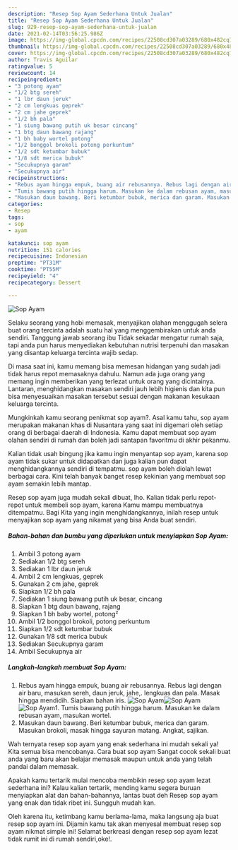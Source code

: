 ```yaml
---
description: "Resep Sop Ayam Sederhana Untuk Jualan"
title: "Resep Sop Ayam Sederhana Untuk Jualan"
slug: 929-resep-sop-ayam-sederhana-untuk-jualan
date: 2021-02-14T03:56:25.986Z
image: https://img-global.cpcdn.com/recipes/22508cd307a03289/680x482cq70/sop-ayam-foto-resep-utama.jpg
thumbnail: https://img-global.cpcdn.com/recipes/22508cd307a03289/680x482cq70/sop-ayam-foto-resep-utama.jpg
cover: https://img-global.cpcdn.com/recipes/22508cd307a03289/680x482cq70/sop-ayam-foto-resep-utama.jpg
author: Travis Aguilar
ratingvalue: 5
reviewcount: 14
recipeingredient:
- "3 potong ayam"
- "1/2 btg sereh"
- "1 lbr daun jeruk"
- "2 cm lengkuas geprek"
- "2 cm jahe geprek"
- "1/2 bh pala"
- "1 siung bawang putih uk besar cincang"
- "1 btg daun bawang rajang"
- "1 bh baby wortel potong"
- "1/2 bonggol brokoli potong perkuntum"
- "1/2 sdt ketumbar bubuk"
- "1/8 sdt merica bubuk"
- "Secukupnya garam"
- "Secukupnya air"
recipeinstructions:
- "Rebus ayam hingga empuk, buang air rebusannya. Rebus lagi dengan air baru, masukan sereh, daun jeruk, jahe,. lengkuas dan pala. Masak hingga mendidih. Siapkan bahan iris."
- "Tumis bawang putih hingga harum. Masukan ke dalam rebusan ayam, masukan wortel."
- "Masukan daun bawang. Beri ketumbar bubuk, merica dan garam. Masukan brokoli, masak hingga sayuran matang. Angkat, sajikan."
categories:
- Resep
tags:
- sop
- ayam

katakunci: sop ayam 
nutrition: 151 calories
recipecuisine: Indonesian
preptime: "PT31M"
cooktime: "PT55M"
recipeyield: "4"
recipecategory: Dessert

---
```



![Sop Ayam](https://img-global.cpcdn.com/recipes/22508cd307a03289/680x482cq70/sop-ayam-foto-resep-utama.jpg)

Selaku seorang yang hobi memasak, menyajikan olahan menggugah selera buat orang tercinta adalah suatu hal yang menggembirakan untuk anda sendiri. Tanggung jawab seorang ibu Tidak sekadar mengatur rumah saja, tapi anda pun harus menyediakan kebutuhan nutrisi terpenuhi dan masakan yang disantap keluarga tercinta wajib sedap.

Di masa  saat ini, kamu memang bisa memesan hidangan yang sudah jadi tidak harus repot memasaknya dahulu. Namun ada juga orang yang memang ingin memberikan yang terlezat untuk orang yang dicintainya. Lantaran, menghidangkan masakan sendiri jauh lebih higienis dan kita pun bisa menyesuaikan masakan tersebut sesuai dengan makanan kesukaan keluarga tercinta. 



Mungkinkah kamu seorang penikmat sop ayam?. Asal kamu tahu, sop ayam merupakan makanan khas di Nusantara yang saat ini digemari oleh setiap orang di berbagai daerah di Indonesia. Kamu dapat membuat sop ayam olahan sendiri di rumah dan boleh jadi santapan favoritmu di akhir pekanmu.

Kalian tidak usah bingung jika kamu ingin menyantap sop ayam, karena sop ayam tidak sukar untuk didapatkan dan juga kalian pun dapat menghidangkannya sendiri di tempatmu. sop ayam boleh diolah lewat berbagai cara. Kini telah banyak banget resep kekinian yang membuat sop ayam semakin lebih mantap.

Resep sop ayam juga mudah sekali dibuat, lho. Kalian tidak perlu repot-repot untuk membeli sop ayam, karena Kamu mampu membuatnya ditempatmu. Bagi Kita yang ingin menghidangkannya, inilah resep untuk menyajikan sop ayam yang nikamat yang bisa Anda buat sendiri.

<!--inarticleads1-->

##### Bahan-bahan dan bumbu yang diperlukan untuk menyiapkan Sop Ayam:

1. Ambil 3 potong ayam
1. Sediakan 1/2 btg sereh
1. Sediakan 1 lbr daun jeruk
1. Ambil 2 cm lengkuas, geprek
1. Gunakan 2 cm jahe, geprek
1. Siapkan 1/2 bh pala
1. Sediakan 1 siung bawang putih uk besar, cincang
1. Siapkan 1 btg daun bawang, rajang
1. Siapkan 1 bh baby wortel, potong²
1. Ambil 1/2 bonggol brokoli, potong perkuntum
1. Siapkan 1/2 sdt ketumbar bubuk
1. Gunakan 1/8 sdt merica bubuk
1. Sediakan Secukupnya garam
1. Ambil Secukupnya air




<!--inarticleads2-->

##### Langkah-langkah membuat Sop Ayam:

1. Rebus ayam hingga empuk, buang air rebusannya. Rebus lagi dengan air baru, masukan sereh, daun jeruk, jahe,. lengkuas dan pala. Masak hingga mendidih. Siapkan bahan iris.
<img src="https://img-global.cpcdn.com/steps/0766d822b2078060/160x128cq70/sop-ayam-langkah-memasak-1-foto.jpg" alt="Sop Ayam"><img src="https://img-global.cpcdn.com/steps/400f9aa76890681b/160x128cq70/sop-ayam-langkah-memasak-1-foto.jpg" alt="Sop Ayam"><img src="https://img-global.cpcdn.com/steps/97a8a78f08c0d5c4/160x128cq70/sop-ayam-langkah-memasak-1-foto.jpg" alt="Sop Ayam">1. Tumis bawang putih hingga harum. Masukan ke dalam rebusan ayam, masukan wortel.
1. Masukan daun bawang. Beri ketumbar bubuk, merica dan garam. Masukan brokoli, masak hingga sayuran matang. Angkat, sajikan.




Wah ternyata resep sop ayam yang enak sederhana ini mudah sekali ya! Kita semua bisa mencobanya. Cara buat sop ayam Sangat cocok sekali buat anda yang baru akan belajar memasak maupun untuk anda yang telah pandai dalam memasak.

Apakah kamu tertarik mulai mencoba membikin resep sop ayam lezat sederhana ini? Kalau kalian tertarik, mending kamu segera buruan menyiapkan alat dan bahan-bahannya, lantas buat deh Resep sop ayam yang enak dan tidak ribet ini. Sungguh mudah kan. 

Oleh karena itu, ketimbang kamu berlama-lama, maka langsung aja buat resep sop ayam ini. Dijamin kamu tak akan menyesal membuat resep sop ayam nikmat simple ini! Selamat berkreasi dengan resep sop ayam lezat tidak rumit ini di rumah sendiri,oke!.


